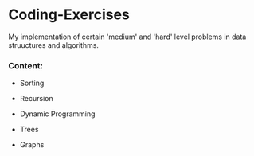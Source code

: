 # Coding-Exercises

My implementation of certain 'medium' and 'hard' level problems in data struuctures and algorithms.

### Content:

 - Sorting 
 
 
 
 - Recursion
 
 
 
 - Dynamic Programming
 
 
 
 - Trees
 
 
 
 - Graphs
 
 
